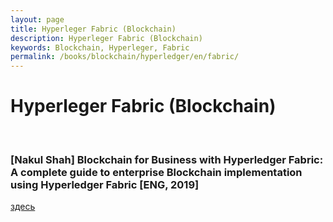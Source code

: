 ```yaml
---
layout: page
title: Hyperleger Fabric (Blockchain)
description: Hyperleger Fabric (Blockchain)
keywords: Blockchain, Hyperleger, Fabric
permalink: /books/blockchain/hyperledger/en/fabric/
---
```


# Hyperleger Fabric (Blockchain)

<br/>

### [Nakul Shah] Blockchain for Business with Hyperledger Fabric: A complete guide to enterprise Blockchain implementation using Hyperledger Fabric [ENG, 2019]

<a href="/books/blockchain/hyperledger/en/fabric/blockchain-for-business-with-hyperledger-fabric/">здесь</a>
